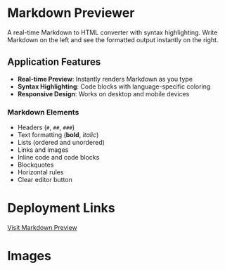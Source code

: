 # Markdown Previewer

A real-time Markdown to HTML converter with syntax highlighting. Write Markdown on the left and see the formatted output instantly on the right.

## Application Features

- **Real-time Preview**: Instantly renders Markdown as you type
- **Syntax Highlighting**: Code blocks with language-specific coloring
- **Responsive Design**: Works on desktop and mobile devices

### Markdown Elements

- Headers (`#`, `##`, `###`)
- Text formatting (**bold**, _italic_)
- Lists (ordered and unordered)
- Links and images
- Inline code and code blocks
- Blockquotes
- Horizontal rules
- Clear editor button

# Deployment Links

[Visit Markdown Preview](https://effulgent-donut-c541f4.netlify.app)

# Images
